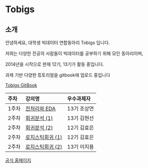 # Tobigs

## 소개

안녕하세요, 대학생 빅데이터 연합동아리 Tobigs 입니다.

저희는 다양한 전공의 사람들이 빅데이터를 공부하기 위해 모인 동아리이며,

2014년을 시작으로 현재 12기, 13기가 활동 중입니다.

과제 기반 다양한 튜토리얼을 gitbook에 업로드 중입니다

[Tobigs GitBook](https://tobigs.gitbook.io/tobigs/)

| 주차 | 강의명 | 우수과제자 |
| :--- | :--- | :--- |
| 1주차 | [전처리와 EDA](https://github.com/tobigs-datamarket/tobigs-13rd/blob/master/1%EC%A3%BC%EC%B0%A8/%EC%A0%84%EC%B2%98%EB%A6%AC%EC%99%80%20EDA_13%EA%B8%B0%20%EC%A1%B0%EC%83%81%EC%97%B0.ipynb) | 13기 조상연 |
| 2주차 | [회귀분석 \(1\)](https://github.com/tobigs-datamarket/tobigs-13rd/blob/master/2%EC%A3%BC%EC%B0%A8/A2_Auction_Regression.ipynb) | 13기 김현선 |
| 2주차 | [회귀분석 \(2\)](https://github.com/tobigs-datamarket/tobigs-13rd/blob/master/2%EC%A3%BC%EC%B0%A8/week2_Regression_assignment2_%EA%B9%80%ED%9A%A8%EC%9D%80.ipynb) | 12기 김효은 |
| 2주차 | [로지스틱회귀 (1)](https://github.com/tobigs-datamarket/tobigs-13rd/blob/master/2%EC%A3%BC%EC%B0%A8/week2_Logistic_assignment1_%EA%B9%80%ED%9A%A8%EC%9D%80.ipynb) |  12기 김효은  |
| 2주차 | [로지스틱회귀 (2)](https://github.com/tobigs-datamarket/tobigs-13rd/blob/master/2%EC%A3%BC%EC%B0%A8/week2_logistic_regression_assignment2_%EC%9D%B4%EC%A7%80%EC%9A%A9.ipynb) |  13기 이지용  |




[공식 홈페이지](http://www.datamarket.kr/xe/page_QEhq64)
